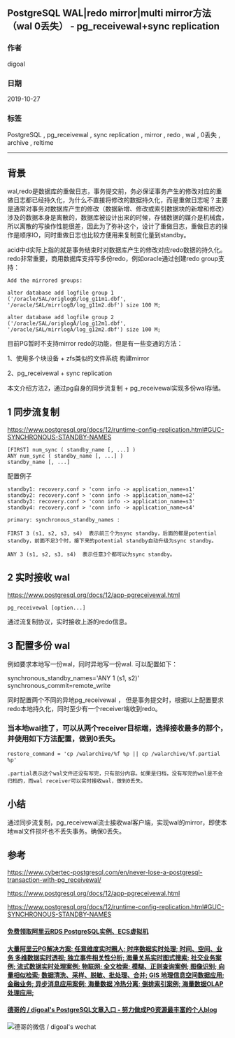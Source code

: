 ## PostgreSQL WAL|redo mirror|multi mirror方法（wal 0丢失） - pg_receivewal+sync replication  
                                                                               
### 作者                                      
digoal                                                                               
                                                                               
### 日期                                                                               
2019-10-27                                                                            
                                                                               
### 标签                                                                               
PostgreSQL , pg_receivewal , sync replication , mirror , redo , wal , 0丢失 , archive , reltime     
                                                                               
----                                                                               
                                                                               
## 背景         
wal,redo是数据库的重做日志，事务提交前，务必保证事务产生的修改对应的重做日志都已经持久化，为什么不直接将修改的数据持久化，而是重做日志呢？主要是通常对事务对数据库产生的修改（数据新增、修改或索引数据块的新增和修改）涉及的数据本身是离散的，数据库被设计出来的时候，存储数据的媒介是机械盘，所以离散的写操作性能很差，因此为了弥补这个，设计了重做日志，重做日志的操作是顺序IO，同时重做日志也比较方便用来复制变化量到standby。  
  
acid中d实际上指的就是事务结束时对数据库产生的修改对应redo数据的持久化。redo非常重要，商用数据库支持写多份redo，例如oracle通过创建redo group支持：  
  
  
```  
Add the mirrored groups:  
  
alter database add logfile group 1 ('/oracle/SAL/origlogB/log_g11m1.dbf', '/oracle/SAL/mirrlogB/log_g11m2.dbf') size 100 M;  
  
alter database add logfile group 2 ('/oracle/SAL/origlogA/log_g12m1.dbf', '/oracle/SAL/mirrlogA/log_g12m2.dbf') size 100 M;  
```  
  
目前PG暂时不支持mirror redo的功能，但是有一些变通的方法：  
  
1、使用多个块设备 + zfs类似的文件系统 构建mirror   
  
2、pg_receivewal + sync replication  
  
本文介绍方法2，通过pg自身的同步流复制 + pg_receivewal实现多份wal存储。  
  
## 1 同步流复制  
  
https://www.postgresql.org/docs/12/runtime-config-replication.html#GUC-SYNCHRONOUS-STANDBY-NAMES  
  
```  
[FIRST] num_sync ( standby_name [, ...] )  
ANY num_sync ( standby_name [, ...] )  
standby_name [, ...]  
```  
  
配置例子  
  
```  
standby1: recovery.conf > 'conn info -> application_name=s1'  
standby2: recovery.conf > 'conn info -> application_name=s2'  
standby3: recovery.conf > 'conn info -> application_name=s3'  
standby4: recovery.conf > 'conn info -> application_name=s4'  
  
primary: synchronous_standby_names :   
  
FIRST 3 (s1, s2, s3, s4)  表示前三个为sync standby，后面的都是potential standby，前面不足3个时，接下来的potential standby自动升级为sync standby。  
  
ANY 3 (s1, s2, s3, s4)  表示任意3个都可以为sync standby。  
```  
  
## 2 实时接收 wal   
https://www.postgresql.org/docs/12/app-pgreceivewal.html  
  
```  
pg_receivewal [option...]  
```  
  
通过流复制协议，实时接收上游的redo信息。  
  
## 3 配置多份 wal  
  
例如要求本地写一份wal，同时异地写一份wal. 可以配置如下：  
  
synchronous_standby_names='ANY 1 (s1, s2)'  
synchronous_commit=remote_write  
  
同时配置两个不同的异地pg_receivewal ， 但是事务提交时，根据以上配置要求redo本地持久化，同时至少有一个receiver端收到redo。   
  
### 当本地wal挂了，可以从两个receiver目标端，选择接收最多的那个，并使用如下方法配置，做到0丢失。  
  
```  
restore_command = 'cp /walarchive/%f %p || cp /walarchive/%f.partial %p'  
  
.partial表示这个wal文件还没有写完，只有部分内容。如果是归档，没有写完的wal是不会归档的，而wal receiver可以实时接收wal，做到0丢失。  
```  
  
## 小结  
通过同步流复制，pg_receivewal流士接收wal客户端，实现wal的mirror，即使本地wal文件损坏也不丢失事务。确保0丢失。    
      
## 参考      
https://www.cybertec-postgresql.com/en/never-lose-a-postgresql-transaction-with-pg_receivewal/  
  
https://www.postgresql.org/docs/12/app-pgreceivewal.html  
  
https://www.postgresql.org/docs/12/runtime-config-replication.html#GUC-SYNCHRONOUS-STANDBY-NAMES  
  
  
  
  
  
  
  
  
  
  
  
  
  
  
  
  
  
  
  
  
  
#### [免费领取阿里云RDS PostgreSQL实例、ECS虚拟机](https://www.aliyun.com/database/postgresqlactivity "57258f76c37864c6e6d23383d05714ea")
  
  
#### [大量阿里云PG解决方案: 任意维度实时圈人; 时序数据实时处理; 时间、空间、业务 多维数据实时透视; 独立事件相关性分析; 海量关系实时图式搜索; 社交业务案例; 流式数据实时处理案例; 物联网; 全文检索; 模糊、正则查询案例; 图像识别; 向量相似检索; 数据清洗、采样、脱敏、批处理、合并; GIS 地理信息空间数据应用; 金融业务; 异步消息应用案例; 海量数据 冷热分离; 倒排索引案例; 海量数据OLAP处理应用;](https://yq.aliyun.com/topic/118 "40cff096e9ed7122c512b35d8561d9c8")
  
  
#### [德哥的 / digoal's PostgreSQL文章入口 - 努力做成PG资源最丰富的个人blog](https://github.com/digoal/blog/blob/master/README.md "22709685feb7cab07d30f30387f0a9ae")
  
  
![德哥的微信 / digoal's wechat](../pic/digoal_weixin.jpg "f7ad92eeba24523fd47a6e1a0e691b59")
  
